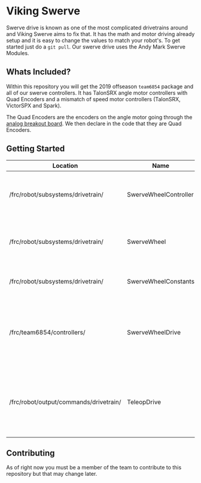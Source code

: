 # Viking Swerve

Swerve drive is known as one of the most complicated drivetrains around and Viking Swerve aims to fix that. It has the math and motor driving already setup and it is easy to change the values to match your robot's. To get started just do a `git pull`. Our swerve drive uses the Andy Mark Swerve Modules.

## Whats Included?

Within this repository you will get the 2019 offseason `team6854` package and all of our swerve controllers. It has TalonSRX angle motor controllers with Quad Encoders and a mismatch of speed motor controllers (TalonSRX, VictorSPX and Spark).

The Quad Encoders are the encoders on the angle motor going through the [analog breakout board](http://www.ctr-electronics.com/adaptors/talon-srx-analog-breakout-board.html#product_tabs_description_tabbed). We then declare in the code that they are Quad Encoders.

## Getting Started

| Location                               | Name                  | Description                                                                                                                                      |
|----------------------------------------|-----------------------|--------------------------------------------------------------------------------------------------------------------------------------------------|
| /frc/robot/subsystems/drivetrain/      | SwerveWheelController | Controls all of the Swerve Modules and does the calculations for swerve. It also hold the Gyro for FOC.                                          |
| /frc/robot/subsystems/drivetrain/      | SwerveWheel           | This hold a Swerve Module. It sets the angle and also sets the speed using the SwerveWheelDrive.                                                 |
| /frc/robot/subsystems/drivetrain/      | SwerveWheelConstants  | Hold the values needed for setting up swerve in your code base.                                                                                  |
| /frc/team6854/controllers/             | SwerveWheelDrive      | Controls the speed of the Swerve Modules since we didn't have enough of each motor controller we had to make a class to control different types. |
| /frc/robot/output/commands/drivetrain/ | TeleopDrive           | The default command for swerve. It drives using ROC or FOC but always passes the Gyro angle just incase you need it for something else..         |

## Contributing

As of right now you must be a member of the team to contribute to this repository but that may change later.